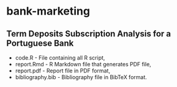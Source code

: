 # bank-marketing

## Term Deposits Subscription Analysis for a Portuguese Bank


* code.R           - File containing all R script,
* report.Rmd       - R Markdown file that generates PDF file,
* report.pdf       - Report file in PDF format,
* bibliography.bib - Bibliography file in BibTeX format.
